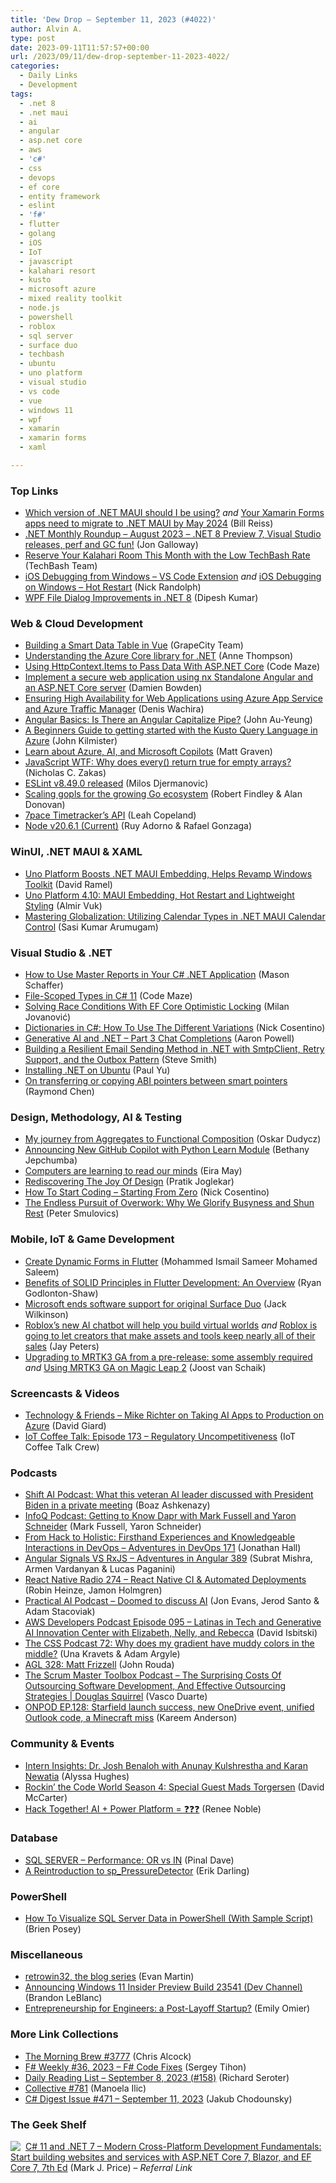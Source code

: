 ```yaml
---
title: 'Dew Drop – September 11, 2023 (#4022)'
author: Alvin A.
type: post
date: 2023-09-11T11:57:57+00:00
url: /2023/09/11/dew-drop-september-11-2023-4022/
categories:
  - Daily Links
  - Development
tags:
  - .net 8
  - .net maui
  - ai
  - angular
  - asp.net core
  - aws
  - 'c#'
  - css
  - devops
  - ef core
  - entity framework
  - eslint
  - 'f#'
  - flutter
  - golang
  - iOS
  - IoT
  - javascript
  - kalahari resort
  - kusto
  - microsoft azure
  - mixed reality toolkit
  - node.js
  - powershell
  - roblox
  - sql server
  - surface duo
  - techbash
  - ubuntu
  - uno platform
  - visual studio
  - vs code
  - vue
  - windows 11
  - wpf
  - xamarin
  - xamarin forms
  - xaml

---
```

### <a name="top"></a>Top Links

  * <a href="http://billreiss.com/2023/09/08/which-version-of-net-maui-should-i-be-using/" target="_blank" rel="noopener">Which version of .NET MAUI should I be using?</a> _and_ <a href="http://billreiss.com/2023/09/08/your-xamarin-forms-apps-need-to-migrate-to-net-maui-by-may-2024/" target="_blank" rel="noopener">Your Xamarin Forms apps need to migrate to .NET MAUI by May 2024</a> (Bill Reiss)
  * <a href="https://dev.to/dotnet/net-monthly-roundup-august-2023-net-8-preview-7-visual-studio-releases-perf-and-gc-fun-112" target="_blank" rel="noopener">.NET Monthly Roundup &#8211; August 2023 &#8211; .NET 8 Preview 7, Visual Studio releases, perf and GC fun!</a> (Jon Galloway)
  * <a href="https://www.techbash.com/blog/2023/09/08/reserve-your-kalahari-room-this-month-with-the-low-techbash-rate" target="_blank" rel="noopener">Reserve Your Kalahari Room This Month with the Low TechBash Rate</a> (TechBash Team)
  * <a href="https://nicksnettravels.builttoroam.com/unoplatform-vscode-extensions/" target="_blank" rel="noopener">iOS Debugging from Windows – VS Code Extension</a> _and_ <a href="https://nicksnettravels.builttoroam.com/hot-restart/" target="_blank" rel="noopener">iOS Debugging on Windows – Hot Restart</a> (Nick Randolph)
  * <a href="https://devblogs.microsoft.com/dotnet/wpf-file-dialog-improvements-in-dotnet-8/" target="_blank" rel="noopener">WPF File Dialog Improvements in .NET 8</a> (Dipesh Kumar)



### <a name="web"></a>Web & Cloud Development

  * <a href="https://www.grapecity.com/blogs/building-a-smart-data-table-in-vue" target="_blank" rel="noopener">Building a Smart Data Table in Vue</a> (GrapeCity Team)
  * <a href="https://devblogs.microsoft.com/azure-sdk/understanding-the-azure-core-library-for-net/" target="_blank" rel="noopener">Understanding the Azure Core library for .NET</a> (Anne Thompson)
  * <a href="https://code-maze.com/aspnetcore-httpcontext-items-pass-data/" target="_blank" rel="noopener">Using HttpContext.Items to Pass Data With ASP.NET Core</a> (Code Maze)
  * <a href="https://damienbod.com/2023/09/11/implement-a-secure-web-application-using-nx-standalone-angular-and-an-asp-net-core-server/" target="_blank" rel="noopener">Implement a secure web application using nx Standalone Angular and an ASP.NET Core server</a> (Damien Bowden)
  * <a href="https://techcommunity.microsoft.com/t5/educator-developer-blog/ensuring-high-availability-for-web-applications-using-azure-app/ba-p/3919593" target="_blank" rel="noopener">Ensuring High Availability for Web Applications using Azure App Service and Azure Traffic Manager</a> (Denis Wachira)
  * <a href="https://www.telerik.com/blogs/angular-basics-capitalize-pipe" target="_blank" rel="noopener">Angular Basics: Is There an Angular Capitalize Pipe?</a> (John Au-Yeung)
  * <a href="https://www.blueboxes.co.uk/a-beginners-guide-to-getting-started-with-the-kusto-query-language-in-azure" target="_blank" rel="noopener">A Beginners Guide to getting started with the Kusto Query Language in Azure</a> (John Kilmister)
  * <a href="https://techcommunity.microsoft.com/t5/apps-on-azure-blog/learn-about-azure-ai-and-microsoft-copilots/ba-p/3921495" target="_blank" rel="noopener">Learn about Azure, AI, and Microsoft Copilots</a> (Matt Graven)
  * <a href="https://humanwhocodes.com/blog/2023/09/javascript-wtf-why-does-every-return-true-for-empty-array/" target="_blank" rel="noopener">JavaScript WTF: Why does every() return true for empty arrays?</a> (Nicholas C. Zakas)
  * <a href="https://eslint.org/blog/2023/09/eslint-v8.49.0-released/" target="_blank" rel="noopener">ESLint v8.49.0 released</a> (Milos Djermanovic)
  * <a href="https://go.dev/blog/gopls-scalability" target="_blank" rel="noopener">Scaling gopls for the growing Go ecosystem</a> (Robert Findley & Alan Donovan)
  * <a href="https://www.7pace.com/blog/7pace-timetrackers-api" target="_blank" rel="noopener">7pace Timetracker’s API</a> (Leah Copeland)
  * <a href="https://nodejs.org/en/blog/release/v20.6.1" target="_blank" rel="noopener">Node v20.6.1 (Current)</a> (Ruy Adorno & Rafael Gonzaga)



### <a name="silverlight"></a>WinUI, .NET MAUI & XAML

  * <a href="https://visualstudiomagazine.com/articles/2023/09/08/uno-platform.aspx" target="_blank" rel="noopener">Uno Platform Boosts .NET MAUI Embedding, Helps Revamp Windows Toolkit</a> (David Ramel)
  * <a href="https://www.infoq.com/news/2023/09/uno-platform-4-10-released/?utm_campaign=infoq_content&utm_source=infoq&utm_medium=feed&utm_term=global" target="_blank" rel="noopener">Uno Platform 4.10: MAUI Embedding, Hot Restart and Lightweight Styling</a> (Almir Vuk)
  * <a href="https://www.syncfusion.com/blogs/post/globalization-in-dotnet-maui-calendar.aspx?utm_source=alvinashcraft&utm_medium=email&utm_campaign=alvinashcraft_blog_edmsep23" target="_blank" rel="noopener">Mastering Globalization: Utilizing Calendar Types in .NET MAUI Calendar Control</a> (Sasi Kumar Arumugam)



### <a name="dotnet"></a>Visual Studio & .NET

  * <a href="https://www.grapecity.com/blogs/how-to-use-master-reports-in-your-c-shar-net-application" target="_blank" rel="noopener">How to Use Master Reports in Your C# .NET Application</a> (Mason Schaffer)
  * <a href="https://code-maze.com/csharp-file-scoped-types/" target="_blank" rel="noopener">File-Scoped Types in C# 11</a> (Code Maze)
  * <a href="https://www.milanjovanovic.tech/blog/solving-race-conditions-with-ef-core-optimistic-locking" target="_blank" rel="noopener">Solving Race Conditions With EF Core Optimistic Locking</a> (Milan Jovanović)
  * <a href="https://www.devleader.ca/2023/09/08/dictionaries-in-c-how-to-use-the-different-variations/" target="_blank" rel="noopener">Dictionaries in C#: How To Use The Different Variations</a> (Nick Cosentino)
  * <a href="https://www.aaron-powell.com/posts/2023-09-07-generative-ai-and-dotnet---part-3-chat-completions/" target="_blank" rel="noopener">Generative AI and .NET &#8211; Part 3 Chat Completions</a> (Aaron Powell)
  * <a href="https://ardalis.com/building-resilient-email-method-dotnet-retry-outbox-pattern/" target="_blank" rel="noopener">Building a Resilient Email Sending Method in .NET with SmtpClient, Retry Support, and the Outbox Pattern</a> (Steve Smith)
  * <a href="https://paulyu.dev/code/installing-dotnet-ubuntu/" target="_blank" rel="noopener">Installing .NET on Ubuntu</a> (Paul Yu)
  * <a href="https://devblogs.microsoft.com/oldnewthing/20230908-00/?p=108740" target="_blank" rel="noopener">On transferring or copying ABI pointers between smart pointers</a> (Raymond Chen)



### <a name="design"></a>Design, Methodology, AI & Testing

  * <a href="https://event-driven.io/en/my_journey_from_aggregates/" target="_blank" rel="noopener">My journey from Aggregates to Functional Composition</a> (Oskar Dudycz)
  * <a href="https://techcommunity.microsoft.com/t5/educator-developer-blog/announcing-new-github-copilot-with-python-learn-module/ba-p/3921945" target="_blank" rel="noopener">Announcing New GitHub Copilot with Python Learn Module</a> (Bethany Jepchumba)
  * <a href="https://stackoverflow.blog/2023/09/07/computers-are-learning-to-read-our-minds/" target="_blank" rel="noopener">Computers are learning to read our minds</a> (Eira May)
  * <a href="https://smashingmagazine.com/2023/09/rediscovering-joy-happiness-design/" target="_blank" rel="noopener">Rediscovering The Joy Of Design</a> (Pratik Joglekar)
  * <a href="https://www.devleader.ca/2023/09/10/how-to-start-coding-starting-from-zero/" target="_blank" rel="noopener">How To Start Coding – Starting From Zero</a> (Nick Cosentino)
  * <a href="https://dotneteers.net/the-endless-pursuit-of-overwork-why-we-glorify-busyness-and-shun-rest/" target="_blank" rel="noopener">The Endless Pursuit of Overwork: Why We Glorify Busyness and Shun Rest</a> (Peter Smulovics)



### <a name="mobile"></a>Mobile, IoT & Game Development

  * <a href="https://www.syncfusion.com/blogs/post/dynamic-forms-in-flutter.aspx?utm_source=alvinashcraft&utm_medium=email&utm_campaign=alvinashcraft_blog_edmsep23" target="_blank" rel="noopener">Create Dynamic Forms in Flutter</a> (Mohammed Ismail Sameer Mohamed Saleem)
  * <a href="https://medium.com/flutter-community/benefits-of-solid-principles-in-flutter-development-an-in-depth-guide-19697309e854?source=rss----86fb29d7cc6a---4" target="_blank" rel="noopener">Benefits of SOLID Principles in Flutter Development: An Overview</a> (Ryan Godlonton-Shaw)
  * <a href="https://www.onmsft.com/news/microsoft-ends-software-support-for-original-surface-duo/" target="_blank" rel="noopener">Microsoft ends software support for original Surface Duo</a> (Jack Wilkinson)
  * <a href="https://www.theverge.com/2023/9/8/23863943/roblox-ai-chatbot-assistant-ai-rdc-2023" target="_blank" rel="noopener">Roblox’s new AI chatbot will help you build virtual worlds</a> _and_ <a href="https://www.theverge.com/2023/9/8/23864027/roblox-marketplace-creators-keep-sales-revenue-share-subscriptions-rdc-2023" target="_blank" rel="noopener">Roblox is going to let creators that make assets and tools keep nearly all of their sales</a> (Jay Peters)
  * <a href="https://localjoost.github.io/Upgrading-to-MRTK3-GA-from-a-pre-release-some-assembly-required/" target="_blank" rel="noopener">Upgrading to MRTK3 GA from a pre-release: some assembly required</a> _and_ <a href="https://localjoost.github.io/Using-MRTK3-GA-on-Magic-Leap-2/" target="_blank" rel="noopener">Using MRTK3 GA on Magic Leap 2</a> (Joost van Schaik)



### <a name="videos"></a>Screencasts & Videos

  * <a href="https://davidgiard.com/mike-richter-on-taking-ai-apps-to-production-on-azure" target="_blank" rel="noopener">Technology & Friends &#8211; Mike Richter on Taking AI Apps to Production on Azure</a> (David Giard)
  * <a href="http://www.youtube.com/watch?v=5G3MUpN-AAY" target="_blank" rel="noopener">IoT Coffee Talk: Episode 173 &#8211; Regulatory Uncompetitiveness</a> (IoT Coffee Talk Crew)



### <a name="podcasts"></a>Podcasts

  * <a href="https://www.geekwire.com/2023/shift-ai-podcast-what-this-veteran-ai-leader-discussed-with-president-biden-in-a-private-meeting/" target="_blank" rel="noopener">Shift AI Podcast: What this veteran AI leader discussed with President Biden in a private meeting</a> (Boaz Ashkenazy)
  * <a href="https://www.infoq.com/podcasts/dapr-mark-fussell-yaron-schneider/" target="_blank" rel="noopener">InfoQ Podcast: Getting to Know Dapr with Mark Fussell and Yaron Schneider</a> (Mark Fussell, Yaron Schneider)
  * <a href="https://topenddevs.com/podcasts/adventures-in-devops" target="_blank" rel="noopener">From Hack to Holistic: Firsthand Experiences and Knowledgeable Interactions in DevOps &#8211; Adventures in DevOps 171</a> (Jonathan Hall)
  * <a href="https://topenddevs.com/podcasts/adventures-in-angular/episodes/angular-signals-vs-rxjs-aia-389" target="_blank" rel="noopener">Angular Signals VS RxJS &#8211; Adventures in Angular 389</a> (Subrat Mishra, Armen Vardanyan & Lucas Paganini)
  * <a href="https://reactnativeradio.com/episodes/rnr-274-react-native-ci-automated-deployments" target="_blank" rel="noopener">React Native Radio 274 &#8211; React Native CI & Automated Deployments</a> (Robin Heinze, Jamon Holmgren)
  * <a href="https://changelog.com/friends/13" target="_blank" rel="noopener">Practical AI Podcast &#8211; Doomed to discuss AI</a> (Jon Evans, Jerod Santo & Adam Stacoviak)
  * <a href="https://soundcloud.com/awsdevelopers/episode-095-latinas-in-tech-and-genai-innovation-center-with-elizabeth-nelly-and-rebecca" target="_blank" rel="noopener">AWS Developers Podcast Episode 095 &#8211; Latinas in Tech and Generative AI Innovation Center with Elizabeth, Nelly, and Rebecca</a> (David Isbitski)
  * <a href="http://thecsspodcast.libsyn.com/72-why-does-my-gradient-have-muddy-colors-in-the-middle" target="_blank" rel="noopener">The CSS Podcast 72: Why does my gradient have muddy colors in the middle?</a> (Una Kravets & Adam Argyle)
  * <a href="https://www.ageekleader.com/agl-328-matt-frizzell/" target="_blank" rel="noopener">AGL 328: Matt Frizzell</a> (John Rouda)
  * <a href="https://scrummastertoolbox.libsyn.com/the-surprising-costs-of-outsourcing-software-development-and-effective-outsourcing-strategies-douglas-squirrel" target="_blank" rel="noopener">The Scrum Master Toolbox Podcast &#8211; The Surprising Costs Of Outsourcing Software Development, And Effective Outsourcing Strategies | Douglas Squirrel</a> (Vasco Duarte)
  * <a href="https://www.onmsft.com/onpodcast/onpod-ep-128-starfield-launch-success-new-onedrive-event-unified-outlook-code-a-minecraft-miss/" target="_blank" rel="noopener">ONPOD EP.128: Starfield launch success, new OneDrive event, unified Outlook code, a Minecraft miss</a> (Kareem Anderson)



### <a name="events"></a>Community & Events

  * <a href="https://www.microsoft.com/en-us/research/podcast/intern-insights-dr-josh-benaloh-with-anunay-kulshrestha-and-karan-newatia/" target="_blank" rel="noopener">Intern Insights: Dr. Josh Benaloh with Anunay Kulshrestha and Karan Newatia</a> (Alyssa Hughes)
  * <a href="https://dotnettips.wordpress.com/2023/09/11/rockin-the-code-world-season-4-special-guest-mads-torgersen/" target="_blank" rel="noopener">Rockin’ the Code World Season 4: Special Guest Mads Torgersen</a> (David McCarter)
  * <a href="https://techcommunity.microsoft.com/t5/educator-developer-blog/hack-together-ai-power-platform/ba-p/3921979" target="_blank" rel="noopener">Hack Together! AI + Power Platform = ❓❓❓</a> (Renee Noble)



### <a name="sql"></a>Database

  * <a href="https://blog.sqlauthority.com/2023/09/11/sql-server-performance-or-vs-in/?utm_source=rss&utm_medium=rss&utm_campaign=sql-server-performance-or-vs-in" target="_blank" rel="noopener">SQL SERVER – Performance: OR vs IN</a> (Pinal Dave)
  * <a href="https://erikdarling.com/seo-blog-template/" target="_blank" rel="noopener">A Reintroduction to sp_PressureDetector</a> (Erik Darling)



### <a name="ps"></a>PowerShell

  * <a href="https://www.itprotoday.com/powershell/how-visualize-sql-server-data-powershell-sample-script" target="_blank" rel="noopener">How To Visualize SQL Server Data in PowerShell (With Sample Script)</a> (Brien Posey)



### <a name="misc"></a>Miscellaneous

  * <a href="https://neugierig.org/software/blog/2023/09/retrowin32.html" target="_blank" rel="noopener">retrowin32, the blog series</a> (Evan Martin)
  * <a href="https://blogs.windows.com/windows-insider/2023/09/08/announcing-windows-11-insider-preview-build-23541-dev-channel/" target="_blank" rel="noopener">Announcing Windows 11 Insider Preview Build 23541 (Dev Channel)</a> (Brandon LeBlanc)
  * <a href="https://thenewstack.io/entrepreneurship-for-engineers-a-post-layoff-startup/" target="_blank" rel="noopener">Entrepreneurship for Engineers: a Post-Layoff Startup?</a> (Emily Omier)



### <a name="links"></a>More Link Collections

  * <a href="https://blog.cwa.me.uk/2023/09/11/the-morning-brew-3777/" target="_blank" rel="noopener">The Morning Brew #3777</a> (Chris Alcock)
  * <a href="https://sergeytihon.com/2023/09/10/f-weekly-36-2023-f-code-fixes/" target="_blank" rel="noopener">F# Weekly #36, 2023 – F# Code Fixes</a> (Sergey Tihon)
  * <a href="https://seroter.com/2023/09/08/daily-reading-list-september-8-2023-158/" target="_blank" rel="noopener">Daily Reading List – September 8, 2023 (#158)</a> (Richard Seroter)
  * <a href="https://tympanus.net/codrops/collective/collective-781/" target="_blank" rel="noopener">Collective #781</a> (Manoela Ilic)
  * <a href="https://csharpdigest.net/digests/1709" target="_blank" rel="noopener">C# Digest Issue #471 &#8211; September 11, 2023</a> (Jakub Chodounsky)



### <a name="shelf"></a>The Geek Shelf

<a href="https://www.amazon.com/dp/1803237805/?tag=amavin-20" target="_blank" rel="noopener"><img decoding="async" align="left" style="margin: 0px 4px 0px 0px; border: 0px currentcolor; border-image: none; float: left; display: inline; background-image: none;" src="https://m.media-amazon.com/images/I/41uAwZcCDLL._SS135_.jpg" border="0" /></a>&nbsp;<a href="https://www.amazon.com/dp/1803237805/?tag=amavin-20" target="_blank" rel="noopener">C# 11 and .NET 7 – Modern Cross-Platform Development Fundamentals: Start building websites and services with ASP.NET Core 7, Blazor, and EF Core 7, 7th Ed</a> (Mark J. Price) &#8211; _Referral Link_